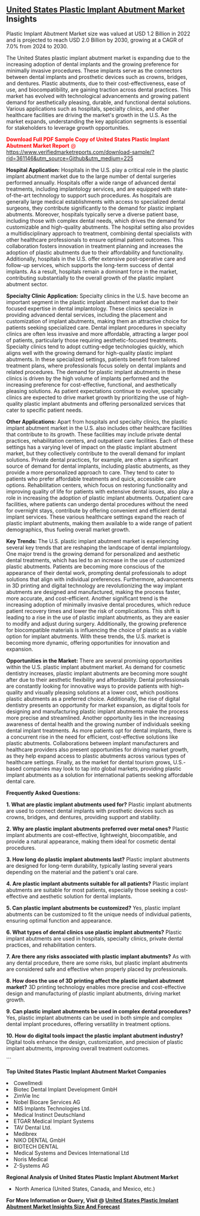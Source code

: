 <h2><a href="https://www.verifiedmarketreports.com/download-sample/?rid=361146&amp;utm_source=Github&amp;utm_medium=225" target="_blank">United States Plastic Implant Abutment Market</a> Insights</h2><p>Plastic Implant Abutment Market size was valued at USD 1.2 Billion in 2022 and is projected to reach USD 2.0 Billion by 2030, growing at a CAGR of 7.0% from 2024 to 2030.</p><p> <p>The United States plastic implant abutment market is expanding due to the increasing adoption of dental implants and the growing preference for minimally invasive procedures. These implants serve as the connectors between dental implants and prosthetic devices such as crowns, bridges, and dentures. Plastic abutments, due to their cost-effectiveness, ease of use, and biocompatibility, are gaining traction across dental practices. This market has evolved with technological advancements and growing patient demand for aesthetically pleasing, durable, and functional dental solutions. Various applications such as hospitals, specialty clinics, and other healthcare facilities are driving the market's growth in the U.S. As the market expands, understanding the key application segments is essential for stakeholders to leverage growth opportunities. <p><span class=""><span style="color: #ff0000;"><strong>Download Full PDF Sample Copy of United States Plastic Implant Abutment Market Report</strong> @ </span><a href="https://www.verifiedmarketreports.com/download-sample/?rid=361146&amp;utm_source=Github&amp;utm_medium=225" target="_blank">https://www.verifiedmarketreports.com/download-sample/?rid=361146&amp;utm_source=Github&amp;utm_medium=225</a></span></p></p> <p><strong>Hospital Application:</strong> Hospitals in the U.S. play a critical role in the plastic implant abutment market due to the large number of dental surgeries performed annually. Hospitals offer a wide range of advanced dental treatments, including implantology services, and are equipped with state-of-the-art technology to support such procedures. As hospitals are generally large medical establishments with access to specialized dental surgeons, they contribute significantly to the demand for plastic implant abutments. Moreover, hospitals typically serve a diverse patient base, including those with complex dental needs, which drives the demand for customizable and high-quality abutments. The hospital setting also provides a multidisciplinary approach to treatment, combining dental specialists with other healthcare professionals to ensure optimal patient outcomes. This collaboration fosters innovation in treatment planning and increases the adoption of plastic abutments due to their affordability and functionality. Additionally, hospitals in the U.S. offer extensive post-operative care and follow-up services, which supports the long-term success of dental implants. As a result, hospitals remain a dominant force in the market, contributing substantially to the overall growth of the plastic implant abutment sector. </p> <p><strong>Specialty Clinic Application:</strong> Specialty clinics in the U.S. have become an important segment in the plastic implant abutment market due to their focused expertise in dental implantology. These clinics specialize in providing advanced dental services, including the placement and customization of implant abutments, making them an attractive choice for patients seeking specialized care. Dental implant procedures in specialty clinics are often less invasive and more affordable, attracting a larger pool of patients, particularly those requiring aesthetic-focused treatments. Specialty clinics tend to adopt cutting-edge technologies quickly, which aligns well with the growing demand for high-quality plastic implant abutments. In these specialized settings, patients benefit from tailored treatment plans, where professionals focus solely on dental implants and related procedures. The demand for plastic implant abutments in these clinics is driven by the high volume of implants performed and the increasing preference for cost-effective, functional, and aesthetically pleasing solutions. As patient expectations continue to evolve, specialty clinics are expected to drive market growth by prioritizing the use of high-quality plastic implant abutments and offering personalized services that cater to specific patient needs. </p> <p><strong>Other Applications:</strong> Apart from hospitals and specialty clinics, the plastic implant abutment market in the U.S. also includes other healthcare facilities that contribute to its growth. These facilities may include private dental practices, rehabilitation centers, and outpatient care facilities. Each of these settings has a varying level of impact on the plastic implant abutment market, but they collectively contribute to the overall demand for implant solutions. Private dental practices, for example, are often a significant source of demand for dental implants, including plastic abutments, as they provide a more personalized approach to care. They tend to cater to patients who prefer affordable treatments and quick, accessible care options. Rehabilitation centers, which focus on restoring functionality and improving quality of life for patients with extensive dental issues, also play a role in increasing the adoption of plastic implant abutments. Outpatient care facilities, where patients can undergo dental procedures without the need for overnight stays, contribute by offering convenient and efficient dental implant services. These various healthcare settings expand the reach of plastic implant abutments, making them available to a wide range of patient demographics, thus fueling overall market growth. </p> <p><strong>Key Trends:</strong> The U.S. plastic implant abutment market is experiencing several key trends that are reshaping the landscape of dental implantology. One major trend is the growing demand for personalized and aesthetic dental treatments, which has led to an increase in the use of customized plastic abutments. Patients are becoming more conscious of the appearance of their dental work, prompting dental professionals to adopt solutions that align with individual preferences. Furthermore, advancements in 3D printing and digital technology are revolutionizing the way implant abutments are designed and manufactured, making the process faster, more accurate, and cost-efficient. Another significant trend is the increasing adoption of minimally invasive dental procedures, which reduce patient recovery times and lower the risk of complications. This shift is leading to a rise in the use of plastic implant abutments, as they are easier to modify and adjust during surgery. Additionally, the growing preference for biocompatible materials is influencing the choice of plastic as a viable option for implant abutments. With these trends, the U.S. market is becoming more dynamic, offering opportunities for innovation and expansion. </p> <p><strong>Opportunities in the Market:</strong> There are several promising opportunities within the U.S. plastic implant abutment market. As demand for cosmetic dentistry increases, plastic implant abutments are becoming more sought after due to their aesthetic flexibility and affordability. Dental professionals are constantly looking for innovative ways to provide patients with high-quality and visually pleasing solutions at a lower cost, which positions plastic abutments as a preferred choice. Additionally, the rise of digital dentistry presents an opportunity for market expansion, as digital tools for designing and manufacturing plastic implant abutments make the process more precise and streamlined. Another opportunity lies in the increasing awareness of dental health and the growing number of individuals seeking dental implant treatments. As more patients opt for dental implants, there is a concurrent rise in the need for efficient, cost-effective solutions like plastic abutments. Collaborations between implant manufacturers and healthcare providers also present opportunities for driving market growth, as they help expand access to plastic abutments across various types of healthcare settings. Finally, as the market for dental tourism grows, U.S.-based companies may look to tap into global markets, providing plastic implant abutments as a solution for international patients seeking affordable dental care. </p> <p><strong>Frequently Asked Questions:</strong></p> <p><strong>1. What are plastic implant abutments used for?</strong> Plastic implant abutments are used to connect dental implants with prosthetic devices such as crowns, bridges, and dentures, providing support and stability.</p> <p><strong>2. Why are plastic implant abutments preferred over metal ones?</strong> Plastic implant abutments are cost-effective, lightweight, biocompatible, and provide a natural appearance, making them ideal for cosmetic dental procedures.</p> <p><strong>3. How long do plastic implant abutments last?</strong> Plastic implant abutments are designed for long-term durability, typically lasting several years depending on the material and the patient's oral care.</p> <p><strong>4. Are plastic implant abutments suitable for all patients?</strong> Plastic implant abutments are suitable for most patients, especially those seeking a cost-effective and aesthetic solution for dental implants.</p> <p><strong>5. Can plastic implant abutments be customized?</strong> Yes, plastic implant abutments can be customized to fit the unique needs of individual patients, ensuring optimal function and appearance.</p> <p><strong>6. What types of dental clinics use plastic implant abutments?</strong> Plastic implant abutments are used in hospitals, specialty clinics, private dental practices, and rehabilitation centers.</p> <p><strong>7. Are there any risks associated with plastic implant abutments?</strong> As with any dental procedure, there are some risks, but plastic implant abutments are considered safe and effective when properly placed by professionals.</p> <p><strong>8. How does the use of 3D printing affect the plastic implant abutment market?</strong> 3D printing technology enables more precise and cost-effective design and manufacturing of plastic implant abutments, driving market growth.</p> <p><strong>9. Can plastic implant abutments be used in complex dental procedures?</strong> Yes, plastic implant abutments can be used in both simple and complex dental implant procedures, offering versatility in treatment options.</p> <p><strong>10. How do digital tools impact the plastic implant abutment industry?</strong> Digital tools enhance the design, customization, and precision of plastic implant abutments, improving overall treatment outcomes.</p> ```</p><p><strong>Top United States Plastic Implant Abutment Market Companies</strong></p><div data-test-id=""><p><li>Cowellmedi</li><li> Biotec Dental Implant Development GmbH</li><li> ZimVie Inc</li><li> Nobel Biocare Services AG</li><li> MIS Implants Technologies Ltd.</li><li> Medical Instinct Deutschland</li><li> ETGAR Medical Implant Systems</li><li> TAV Dental Ltd.</li><li> Medibrex</li><li> NIKO DENTAL GmbH</li><li> BIOTECH DENTAL</li><li> Medical Systems and Devices International Ltd</li><li> Noris Medical</li><li> Z-Systems AG</li></p><div><strong>Regional Analysis of&nbsp;United States Plastic Implant Abutment Market</strong></div><ul><li dir="ltr"><p dir="ltr">North America&nbsp;(United States, Canada, and Mexico, etc.)</p></li></ul><p><strong>For More Information or Query, Visit @&nbsp;</strong><strong><a href="https://www.verifiedmarketreports.com/product/plastic-implant-abutment-market/?utm_source=Github&amp;utm_medium=225" target="_blank">United States Plastic Implant Abutment Market Insights Size And Forecast</a></strong></p></div>
